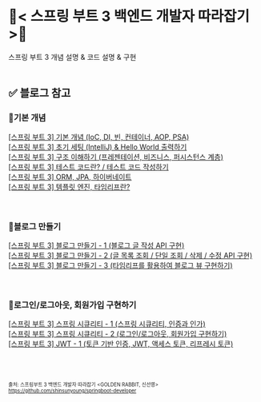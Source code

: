 # 📌< 스프링 부트 3 백엔드 개발자 따라잡기 >📌
스프링 부트 3 개념 설명 & 코드 설명 & 구현
<br><br>

## ✅ 블로그 참고
### 🎯기본 개념

[[스프링 부트 3] 기본 개념 (IoC, DI, 빈, 컨테이너, AOP, PSA)](https://jhzlo.tistory.com/25)
<br>
[[스프링 부트 3] 초기 세팅 (IntelliJ) & Hello World 출력하기](https://jhzlo.tistory.com/26)
<br>
[[스프링 부트 3] 구조 이해하기 (프레젠테이션, 비즈니스, 퍼시스턴스 계층)](https://jhzlo.tistory.com/27)
<br>
[[스프링 부트 3] 테스트 코드란? / 테스트 코드 작성하기](https://jhzlo.tistory.com/28)
<br>
[[스프링 부트 3] ORM, JPA, 하이버네이트](https://jhzlo.tistory.com/29)
<br>
[[스프링 부트 3] 템플릿 엔진, 타임리프란?](https://jhzlo.tistory.com/33)
<br><br><br>
### 🎯블로그 만들기

[[스프링 부트 3] 블로그 만들기 - 1 (블로그 글 작성 API 구현)](https://jhzlo.tistory.com/30)
<br>
[[스프링 부트 3] 블로그 만들기 - 2 (글 목록 조회 / 단일 조회 / 삭제 / 수정 API 구현)](https://jhzlo.tistory.com/31)
<br>
[[스프링 부트 3] 블로그 만들기 - 3 (타임리프를 활용하여 블로그 뷰 구현하기)](https://jhzlo.tistory.com/34)
<br><br><br>
### 🎯로그인/로그아웃, 회원가입 구현하기

[[스프링 부트 3]  스프링 시큐리티 - 1 (스프링 시큐리티, 인증과 인가)](https://jhzlo.tistory.com/36)
<br>
[[스프링 부트 3] 스프링 시큐리티 - 2 (로그인/로그아웃, 회원가입 구현하기)](https://jhzlo.tistory.com/37)
<br>
[[스프링 부트 3] JWT - 1 (토큰 기반 인증, JWT, 액세스 토큰, 리프레시 토큰)](https://jhzlo.tistory.com/38)

<br><br><br>
<sub><sub>출처: 스프링부트 3 백엔드 개발자 따라잡기 <GOLDEN RABBIT, 신선영><br>
https://github.com/shinsunyoung/springboot-developer</sub></sub>
